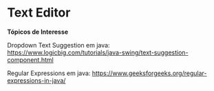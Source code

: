 # Text Editor

**Tópicos de Interesse**

Dropdown Text Suggestion em java: https://www.logicbig.com/tutorials/java-swing/text-suggestion-component.html

Regular Expressions em java: https://www.geeksforgeeks.org/regular-expressions-in-java/